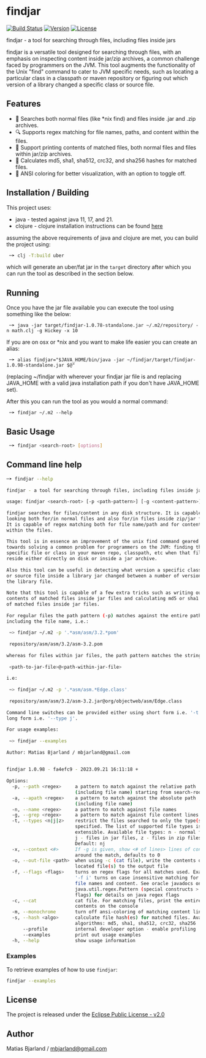 # findjar

[![Build Status](https://github.com/mbjarland/findjar/actions/workflows/ci.yml/badge.svg)](https://github.com/mbjarland/findjar/actions)
[![Version](https://img.shields.io/badge/version-1.0.98-brightgreen)](https://img.shields.io/badge/version-1.0.98-brightgreen)
[![License](https://img.shields.io/badge/License-EPL_2.0-green.svg)](https://www.eclipse.org/legal/epl-2.0/)

findjar - a tool for searching through files, including files inside jars 

findjar is a versatile tool designed for searching through files, with an emphasis on inspecting content inside jar/zip archives, a common challenge faced by programmers on the JVM. This tool augments the functionality of the Unix "find" command to cater to JVM specific needs, such as locating a particular class in a classpath or maven repository or figuring out which version of a library changed a specific class or source file.


## Features

- 📂 Searches both normal files (like \*nix find) and files inside .jar and .zip archives.
- 🔍 Supports regex matching for file names, paths, and content within the files.
- 📜 Support printing contents of matched files, both normal files and files within jar/zip archives.
- 🔐 Calculates md5, sha1, sha512, crc32, and sha256 hashes for matched files.
- 🌈 ANSI coloring for better visualization, with an option to toggle off.

## Installation / Building

This project uses:

  * java - tested against java 11, 17, and 21. 
  * clojure - clojure installation instructions can be found [here](https://clojure.org/guides/install_clojure)
  
assuming the above requirements of java and clojure are met, you can build the project using: 

```bash
 ─➤ clj -T:build uber
```

which will generate an uber/fat jar in the `target` directory after which you can run the tool as described in the section below. 

## Running

Once you have the jar file available you can execute the tool using something like the below: 

```
 ─➤ java -jar target/findjar-1.0.78-standalone.jar ~/.m2/repository/ -n math.clj -g Hickey -x 10
 ```

If you are on osx or \*nix and you want to make life easier you can create an alias: 

```
 ─➤ alias findjar="$JAVA_HOME/bin/java -jar ~/findjar/target/findjar-1.0.98-standalone.jar $@"
```
(replacing ~/findjar with wherever your findjar jar file is and replacing JAVA_HOME with a valid java installation path if you don't have JAVA_HOME set).

After this you can run the tool as you would a normal command: 

```
 ─➤ findjar ~/.m2 --help
```


## Basic Usage

```bash
 ─➤ findjar <search-root> [options]
```

## Command line help

```bash
─➤ findjar --help
 
findjar - a tool for searching through files, including files inside jars 
 
usage: findjar <search-root> [-p <path-pattern>] [-g <content-pattern>] [...] 
 
findjar searches for files/content in any disk structure. It is capable of 
looking both for/in normal files and also for/in files inside zip/jar files. 
It is capable of regex matching both for file name/path and for content 
within the files. 
 
This tool is in essence an improvement of the unix find command geared 
towards solving a common problem for programmers on the JVM: finding that 
specific file or class in your maven repo, classpath, etc when that file can 
reside either directly on disk or inside a jar archive. 
 
Also this tool can be useful in detecting what version a specific class file 
or source file inside a library jar changed between a number of versions of 
the library file. 
 
Note that this tool is capable of a few extra tricks such as writing out the 
contents of matched files inside jar files and calculating md5 or sha1 hashes 
of matched files inside jar files. 
 
For regular files the path pattern (-p) matches against the entire path, 
including the file name, i.e.: 
 
 ~> findjar ~/.m2 -p '.*asm/asm/3.2.*pom' 
 
 repository/asm/asm/3.2/asm-3.2.pom 
 
whereas for files within jar files, the path pattern matches the string: 
 
 <path-to-jar-file>@<path-within-jar-file> 
 
i.e: 
 
 ~> findjar ~/.m2 -p '.*asm/asm.*Edge.class' 
 
 repository/asm/asm/3.2/asm-3.2.jar@org/objectweb/asm/Edge.class 
 
Command line switches can be provided either using short form i.e. '-t j' or 
long form i.e. '--type j'. 
 
For usage examples: 
 
 ~> findjar --examples 
 
Author: Matias Bjarland / mbjarland@gmail.com 
 
 
findjar 1.0.98 - fa4efc9 - 2023.09.21 16:11:18 + 
 
Options: 
  -p, --path <regex>     a pattern to match against the relative path 
                         (including file name) starting from search-root
  -a, --apath <regex>    a pattern to match against the absolute path 
                         (including file name)
  -n, --name <regex>     a pattern to match against file names
  -g, --grep <regex>     a pattern to match against file content lines
  -t, --types <n|j|z>    restrict the files searched to only the type(s) 
                         specified. The list of supported file types is 
                         extensible. Available file types: n - normal files, 
                         j - files in jar files, z - files in zip files. 
                         Default: nj
  -x, --context <#>      If -g is given, show <# of lines> lines of context 
                         around the match, defaults to 0
  -o, --out-file <path>  when using -c (cat file), write the contents of the 
                         located file(s) to the output file
  -f, --flags <flags>    turns on regex flags for all matches used. Example: 
                         '-f i' turns on case insensitive matching for both 
                         file names and content. See oracle javadocs on 
                         java.util.regex.Pattern (special constructs > match 
                         flags) for details on java regex flags
  -c, --cat              cat file. For matching files, print the entire file 
                         contents on the console
  -m, --monochrome       turn off ansi-coloring of matching content lines
  -s, --hash <algo>      calculate file hash(es) for matched files. Available 
                         algorithms: md5, sha1, sha512, crc32, sha256
      --profile          internal developer option - enable profiling
      --examples         print out usage examples
  -h, --help             show usage information

```

### Examples

To retrieve examples of how to use `findjar`:

```bash
findjar --examples
```

## License

The project is released under the [Eclipse Public License - v2.0](https://www.eclipse.org/legal/epl-2.0/)

## Author

Matias Bjarland / [mbjarland@gmail.com](mailto:mbjarland@gmail.com)

